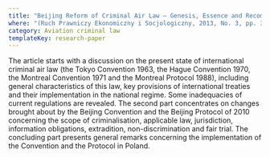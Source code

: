 ```yaml
---
title: "Beijing Reform of Criminal Air Law – Genesis, Essence and Recommendations (in Polish)"
where: "(Ruch Prawniczy Ekonomiczny i Socjologiczny, 2013, No. 3, pp. 35–47)"
category: Aviation criminal law
templateKey: research-paper
---
```


The article starts with a discussion on the present state of international criminal air law (the Tokyo Convention 1963, the Hague Convention 1970, the Montreal Convention 1971 and the Montreal Protocol 1988), including general characteristics of this law, key provisions of international treaties and their implementation in the national regime. Some inadequacies of current regulations are revealed. The second part concentrates on changes brought about by the Beijing Convention and the Beijing Protocol of 2010 concerning the scope of criminalisation, applicable law, jurisdiction, information obligations, extradition, non-discrimination and fair trial. The concluding part presents general remarks concerning the implementation of the Convention and the Protocol in Poland.
